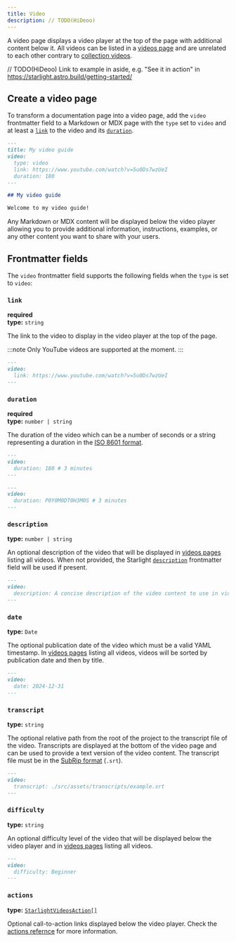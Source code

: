 ```yaml
---
title: Video
description: // TODO(HiDeoo)
---
```


A video page displays a video player at the top of the page with additional content below it.
All videos can be listed in a [videos page](/content/videos/) and are unrelated to each other contrary to [collection videos](/content/collection-video/).

// TODO(HiDeoo) Link to example in aside, e.g. "See it in action" in https://starlight.astro.build/getting-started/

## Create a video page

To transform a documentation page into a video page, add the `video` frontmatter field to a Markdown or MDX page with the `type` set to `video` and at least a [`link`](#link) to the video and its [`duration`](#duration).

```md title="src/content/docs/videos/example.md" {3-6}
---
title: My video guide
video:
  type: video
  link: https://www.youtube.com/watch?v=5u0Ds7wzUeI
  duration: 180
---

## My video guide

Welcome to my video guide!
```

Any Markdown or MDX content will be displayed below the video player allowing you to provide additional information, instructions, examples, or any other content you want to share with your users.

## Frontmatter fields

The `video` frontmatter field supports the following fields when the `type` is set to `video`:

### `link`

**required**  
**type:** `string`

The link to the video to display in the video player at the top of the page.

:::note
Only YouTube videos are supported at the moment.
:::

```md
---
video:
  link: https://www.youtube.com/watch?v=5u0Ds7wzUeI
---
```

### `duration`

**required**  
**type:** `number | string`

The duration of the video which can be a number of seconds or a string representing a duration in the [ISO 8601 format](https://en.wikipedia.org/wiki/ISO_8601#Durations).

```md
---
video:
  duration: 180 # 3 minutes
---
```

```md
---
video:
  duration: P0Y0M0DT0H3M0S # 3 minutes
---
```

### `description`

**type:** `number | string`

An optional description of the video that will be displayed in [videos pages](/content/videos/) listing all videos.
When not provided, the Starlight [`description`](https://starlight.astro.build/reference/frontmatter/#description) frontmatter field will be used if present.

```md
---
video:
  description: A concise description of the video content to use in videos pages.
---
```

### `date`

**type:** `Date`

The optional publication date of the video which must be a valid YAML timestamp.
In [videos pages](/content/videos/) listing all videos, videos will be sorted by publication date and then by title.

```md
---
video:
  date: 2024-12-31
---
```

### `transcript`

**type:** `string`

The optional relative path from the root of the project to the transcript file of the video.
Transcripts are displayed at the bottom of the video page and can be used to provide a text version of the video content.
The transcript file must be in the [SubRip format](https://en.wikipedia.org/wiki/SubRip) (`.srt`).

```md
---
video:
  transcript: ./src/assets/transcripts/example.srt
---
```

### `difficulty`

**type:** `string`

An optional difficulty level of the video that will be displayed below the video player and in [videos pages](/content/videos/) listing all videos.

```md
---
video:
  difficulty: Beginner
---
```

### `actions`

**type:** [`StarlightVideosAction[]`](/reference/actions/)

Optional call-to-action links displayed below the video player.
Check the [actions refernce](/reference/actions/) for more information.
